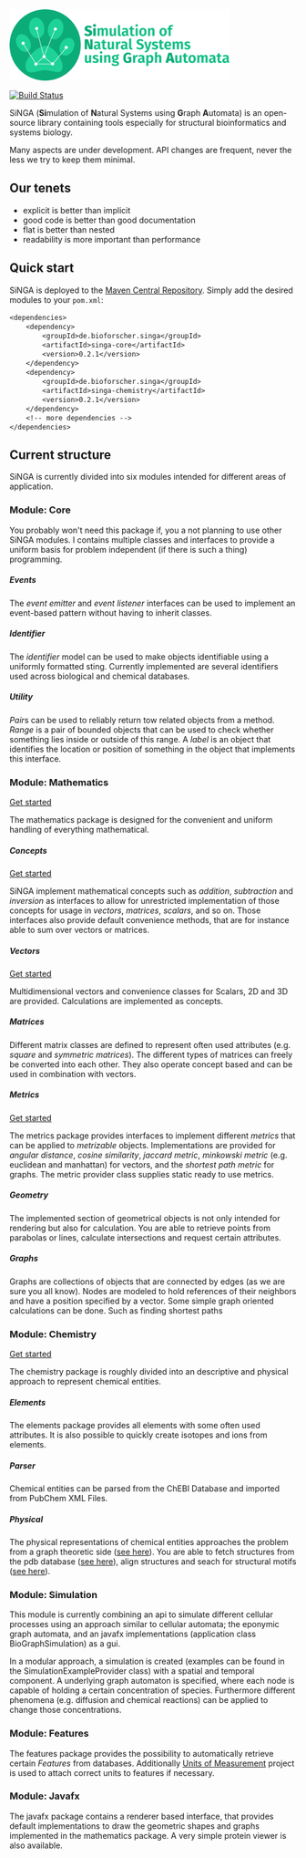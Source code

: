 <img src="singa_logo_text.png" height="125"/>

[![Build Status](https://travis-ci.org/cleberecht/singa.svg?branch=master)](https://travis-ci.org/cleberecht/singa)

SiNGA (**Si**mulation of **N**atural Systems using **G**raph **A**utomata) is an open-source library containing
tools especially for structural bioinformatics and systems biology.

Many aspects are under development. API changes are frequent, never the less we try to keep them minimal.

## Our tenets
* explicit is better than implicit
* good code is better than good documentation
* flat is better than nested
* readability is more important than performance

## Quick start
SiNGA is deployed to the [Maven Central Repository](https://mvnrepository.com/artifact/de.bioforscher.singa). Simply add the desired modules to your ```pom.xml```:

```
<dependencies>
    <dependency>
        <groupId>de.bioforscher.singa</groupId>
        <artifactId>singa-core</artifactId>
        <version>0.2.1</version>
    </dependency>
    <dependency>
        <groupId>de.bioforscher.singa</groupId>
        <artifactId>singa-chemistry</artifactId>
        <version>0.2.1</version>
    </dependency>
    <!-- more dependencies -->
</dependencies>
```

## Current structure
SiNGA is currently divided into six modules intended for different areas of application.

### Module: Core 
You probably won't need this package if, you a not planning to use other SiNGA modules. I contains multiple classes
and interfaces to provide a uniform basis for problem independent (if there is such a thing) programming.

##### Events
The *event emitter* and *event listener* interfaces can be used to implement an event-based pattern without having to
inherit classes.

##### Identifier
The *identifier* model can be used to make objects identifiable using a uniformly formatted sting. Currently 
implemented are several identifiers used across biological and chemical databases.

##### Utility
*Pair*s can be used to reliably return tow related objects from a method.
*Range* is a pair of bounded objects that can be used to check whether something lies inside or outside of this range.
A *label* is an object that identifies the location or position of something in the object that implements this interface.

### Module: Mathematics
[Get started](https://github.com/cleberecht/singa/wiki/Mathematics-(Package))

The mathematics package is designed for the convenient and uniform handling of everything mathematical.

##### Concepts
[Get started](https://github.com/cleberecht/singa/wiki/Concepts-(Mathematics))

SiNGA implement mathematical concepts such as *addition*, *subtraction* and *inversion* as interfaces to allow for
unrestricted implementation of those concepts for usage in *vectors*, *matrices*, *scalars*, and so on. Those
interfaces also provide default convenience methods, that are for instance able to sum over vectors or matrices.

##### Vectors
[Get started](https://github.com/cleberecht/singa/wiki/Vectors-(Mathematics))

Multidimensional vectors and convenience classes for Scalars, 2D and 3D are provided. Calculations are implemented as 
concepts. 

##### Matrices
Different matrix classes are defined to represent often used attributes (e.g. *square* and *symmetric matrices*). The
different types of matrices can freely be converted into each other. They also operate concept based and can be used in
combination with vectors.

##### Metrics
[Get started](https://github.com/cleberecht/singa/wiki/Metrics-(Mathematics))

The metrics package provides interfaces to implement different *metrics* that can be applied to *metrizable* objects.
Implementations are provided for *angular distance*, *cosine similarity*, *jaccard metric*, *minkowski metric* 
(e.g. euclidean and manhattan) for vectors, and the *shortest path metric* for graphs. The metric provider class
supplies static ready to use metrics.

##### Geometry
The implemented section of geometrical objects is not only intended for rendering but also for calculation. You are
able to retrieve points from parabolas or lines, calculate intersections and request certain attributes.

##### Graphs
Graphs are collections of objects that are connected by edges (as we are sure you all know). Nodes are modeled to hold
references of their neighbors and have a position specified by a vector. Some simple graph oriented calculations can
be done. Such as finding shortest paths

### Module: Chemistry
[Get started](https://github.com/cleberecht/singa/wiki/Chemistry-(Package))

The chemistry package is roughly divided into an descriptive and physical approach to represent chemical entities.

##### Elements
The elements package provides all elements with some often used attributes. It is also possible to quickly create
isotopes and ions from elements.

##### Parser
Chemical entities can be parsed from the ChEBI Database and imported from PubChem XML Files.

##### Physical
The physical representations of chemical entities approaches the problem from a graph theoretic side 
([see here](https://github.com/cleberecht/singa/wiki/Structure-model-(Chemistry))).
You are able to fetch structures from the pdb database 
([see here](https://github.com/cleberecht/singa/wiki/Structure-parsing-(Chemistry))), align structures and seach for
structural motifs ([see here](https://github.com/cleberecht/singa/wiki/Structure-Alignments-(Chemistry))).

### Module: Simulation
This module is currently combining an api to simulate different cellular processes using an approach similar to 
cellular automata; the eponymic graph automata, and an javafx implementations (application class BioGraphSimulation)
as a gui.

In a modular approach, a simulation is created (examples can be found in the SimulationExampleProvider class)
with a spatial and temporal component. A underlying graph automaton is specified, where each node is capable of
holding a certain concentration of species. Furthermore different phenomena (e.g. diffusion and chemical reactions)
can be applied to change those concentrations.

### Module: Features
The features package provides the possibility to automatically retrieve certain *Features* from databases. Additionally
[Units of Measurement](https://github.com/unitsofmeasurement) project is used to attach correct units to features if
necessary.

### Module: Javafx
The javafx package contains a renderer based interface, that provides default implementations to draw the
geometric shapes and graphs implemented in the mathematics package. A very simple protein viewer is also available.
